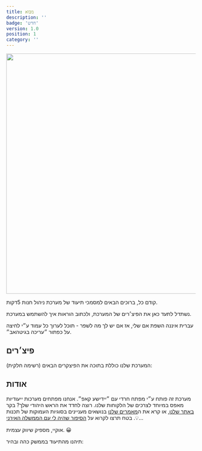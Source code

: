 ```yaml
---
title: מבוא
description: ''
badge: 'חדש'
version: 1.0
position: 1
category: ''
---
```


<img src="/preview.png" width="1280" height="640" alt=""/>

קודם כל, ברוכים הבאים למסמכי תיעוד של מערכת ניהול חנות 5דקות.

נשתדל לתעד כאן את הפיצ׳רים של המערכת, ולכתוב הוראות איך להשתמש במערכת.

<alert>

עברית איננה השפת אם שלי, אז אם יש לך מה לשפר - תוכל לערוך כל עמוד ע״י לחיצה על כפתור ״עריכה בגיטהאב״.

</alert>

## פיצ׳רים

המערכת שלנו כוללת בתוכה את הפיצקרים הבאים (רשימה חלקית):

<list :items="['מעקב מלאי', 'מבצעים', 'יתרה ללקוח', 'הזמנות מספקים', 'מעקב משלוחים']" icon="IconCheckCircle"></list>

## אודות

מערכת זה פותח ע״י מפתח חרדי עם ״יידישע קאפ״. אנחנו מפתחים מערכות ייעודיות מאפס במיוחד לצרכים של הלקוחות שלנו. רוצה לחדד את הראש היהודי שלך? בקר [באתר שלנו](https://next.yiddishe-kop.com), או קרא את ה[מאמרים שלנו](https://next.yiddishe-kop.com/articles) בנושאים מעניינים בסוגיות העמוקות של תכנות 💡. בטח תרצו לקרוא על [הסיפור שהיה לי עם הממשלה האירני](https://next.yiddishe-kop.com/articles/pr-denied-by-iranian-law)...

אוקיי, מספיק שיווק עצמית. 😀


<p class="flex items-center">תיהנו מהתיעוד בממשק כהה ובהיר:&nbsp;<app-color-switcher class="inline-flex ml-2"></app-color-switcher></p>
